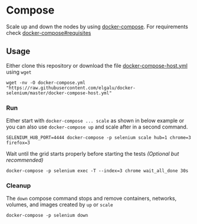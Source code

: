 # Compose
Scale up and down the nodes by using [docker-compose](https://docs.docker.com/compose/).
For requirements check [docker-compose#requisites](./docker-compose.md#requisites)

## Usage
Either clone this repository or download the file [docker-compose-host.yml](../docker-compose-host.yml) using `wget`

    wget -nv -O docker-compose.yml "https://raw.githubusercontent.com/elgalu/docker-selenium/master/docker-compose-host.yml"

### Run
Either start with `docker-compose ... scale` as shown in below example or you can also use `docker-compose up` and scale after in a second command.

    SELENIUM_HUB_PORT=4444 docker-compose -p selenium scale hub=1 chrome=3 firefox=3

Wait until the grid starts properly before starting the tests _(Optional but recommended)_

    docker-compose -p selenium exec -T --index=3 chrome wait_all_done 30s

### Cleanup
The `down` compose command stops and remove containers, networks, volumes, and images created by `up` or `scale`

    docker-compose -p selenium down
